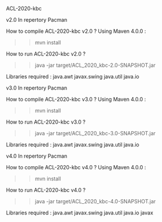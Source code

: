 ACL-2020-kbc

v2.0
In repertory Pacman

How to compile ACL-2020-kbc v2.0 ?
Using Maven 4.0.0 :
>> mvn install

How to run ACL-2020-kbc v2.0 ?
>> java -jar target/ACL_2020_kbc-2.0-SNAPSHOT.jar


Libraries required :
java.awt
javax.swing
java.util
java.io

v3.0
In repertory Pacman

How to compile ACL-2020-kbc v3.0 ?
Using Maven 4.0.0 :
>> mvn install

How to run ACL-2020-kbc v3.0 ?
>> java -jar target/ACL_2020_kbc-3.0-SNAPSHOT.jar


Libraries required :
java.awt
javax.swing
java.util
java.io

v4.0
In repertory Pacman

How to compile ACL-2020-kbc v4.0 ?
Using Maven 4.0.0 :
>> mvn install

How to run ACL-2020-kbc v4.0 ?
>> java -jar target/ACL_2020_kbc-4.0-SNAPSHOT.jar


Libraries required :
java.awt
javax.swing
java.util
java.io
javax

